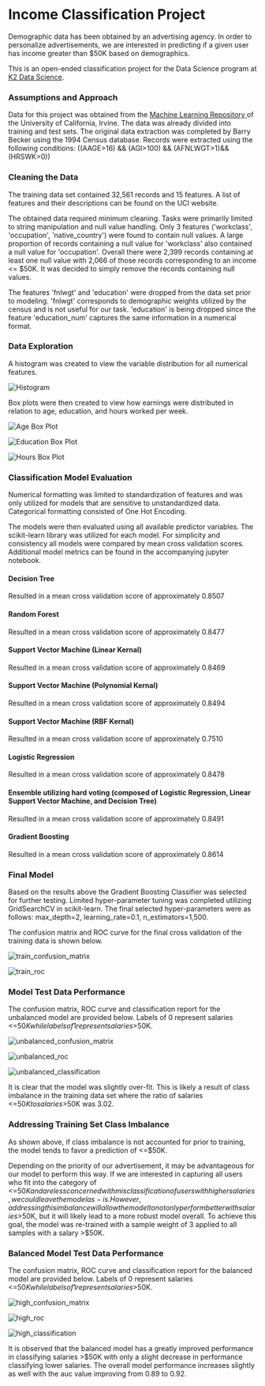 # Income Classification Project
Demographic data has been obtained by an advertising agency.  In order to personalize advertisements, we are interested in predicting if a given user has income greater than $50K based on demographics.

This is an open-ended classification project for the Data Science program at [K2 Data Science](http://k2datascience.com).

### Assumptions and Approach
Data for this project was obtained from the [Machine Learning Repository ](http://www.basketball-reference.com/leagues/NBA_2017_per_game.html) of the University of California, Irvine.  The data was already divided into training and test sets.  The original data extraction was completed by Barry Becker using the 1994 Census database.  Records were extracted using the following conditions: ((AAGE>16) && (AGI>100) && (AFNLWGT>1)&& (HRSWK>0))

### Cleaning the Data
The training data set contained 32,561 records and 15 features.  A list of features and their descriptions can be found on the UCI website.

The obtained data required minimum cleaning.  Tasks were primarily limited to string manipulation and null value handling.  Only 3 features ('workclass', 'occupation', 'native_country') were found to contain null values.  A large proportion of records containing a null value for 'workclass' also contained a null value for 'occupation'.  Overall there were 2,399 records containing at least one null value with 2,066 of those records corresponding to an income <= $50K.  It was decided to simply remove the records containing null values.

The features 'fnlwgt' and 'education' were dropped from the data set prior to modeling.  'fnlwgt' corresponds to demographic weights utilized by the census and is not useful for our task.  'education' is being dropped since the feature 'education_num' captures the same information in a numerical format.

### Data Exploration
A histogram was created to view the variable distribution for all numerical features.

![Histogram](figures/train_data_hist.png)

Box plots were then created to view how earnings were distributed in relation to age, education, and hours worked per week.

![Age Box Plot](figures/age_box.png)

![Education Box Plot](figures/education_box.png)

![Hours Box Plot](figures/hours_box.png)

### Classification Model Evaluation
Numerical formatting was limited to standardization of features and was only utilized for models that are sensitive to unstandardized data.  Categorical formatting consisted of One Hot Encoding.

The models were then evaluated using all available predictor variables.  The scikit-learn library was utilized for each model.  For simplicity and consistency all models were compared by mean cross validation scores.  Additional model metrics can be found in the accompanying jupyter notebook.

#### Decision Tree
Resulted in a mean cross validation score of approximately 0.8507

#### Random Forest
Resulted in a mean cross validation score of approximately 0.8477

#### Support Vector Machine (Linear Kernal)
Resulted in a mean cross validation score of approximately 0.8469

#### Support Vector Machine (Polynomial Kernal)
Resulted in a mean cross validation score of approximately 0.8494

#### Support Vector Machine (RBF Kernal)
Resulted in a mean cross validation score of approximately 0.7510

#### Logistic Regression
Resulted in a mean cross validation score of approximately 0.8478

#### Ensemble utilizing hard voting (composed of Logistic Regression, Linear Support Vector Machine, and Decision Tree)
Resulted in a mean cross validation score of approximately 0.8491

#### Gradient Boosting
Resulted in a mean cross validation score of approximately 0.8614

### Final Model
Based on the results above the Gradient Boosting Classifier was selected for further testing.  Limited hyper-parameter tuning was completed utilizing GridSearchCV in scikit-learn.  The final selected hyper-parameters were as follows: max_depth=2, learning_rate=0.1, n_estimators=1,500.

The confusion matrix and ROC curve for the final cross validation of the training data is shown below.

![train_confusion_matrix](figures/boosting_train_matrix.png)

![train_roc](figures/boosting_train_roc.png)

### Model Test Data Performance
The confusion matrix, ROC curve and classification report for the unbalanced model are provided below.  Labels of 0 represent salaries <=$50K while labels of 1 represent salaries >$50K.

![unbalanced_confusion_matrix](figures/boosting_test_matrix_unbalanced.png)

![unbalanced_roc](figures/boosting_test_roc_unbalanced.png)

![unbalanced_classification](figures/boosting_test_report_unbalanced.png)

It is clear that the model was slightly over-fit.  This is likely a result of class imbalance in the training data set where the ratio of salaries <=$50K to salaries >$50K was 3.02.

### Addressing Training Set Class Imbalance
As shown above, if class imbalance is not accounted for prior to training, the model tends to favor a prediction of <=$50K.

Depending on the priority of our advertisement, it may be advantageous for our model to perform this way.  If we are interested in capturing all users who fit into the category of <=$50K and are less concerned with misclassification of users with higher salaries, we could leave the model as-is.  However, addressing this imbalance will allow the model to not only perform better with salaries >$50K, but it will likely lead to a more robust model overall. To achieve this goal, the model was re-trained with a sample weight of 3 applied to all samples with a salary >$50K.

### Balanced Model Test Data Performance
The confusion matrix, ROC curve and classification report for the balanced model are provided below.  Labels of 0 represent salaries <=$50K while labels of 1 represent salaries >$50K.

![high_confusion_matrix](figures/boosting_test_matrix_balanced.png)

![high_roc](figures/boosting_test_roc_balanced.png)

![high_classification](figures/boosting_test_report_balanced.png)

It is observed that the balanced model has a greatly improved performance in classifying salaries >$50K with only a slight decrease in performance classifying lower salaries.  The overall model performance increases slightly as well with the auc value improving from 0.89 to 0.92.
